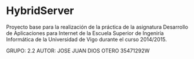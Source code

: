 HybridServer
=================
Proyecto base para la realización de la práctica de la asignatura Desarrollo de Aplicaciones para Internet de la Escuela Superior de Ingeniría Informática de la Universidad de Vigo durante el curso 2014/2015.

GRUPO: 2.2
AUTOR:
	JOSE JUAN DIOS OTERO 35471292W
